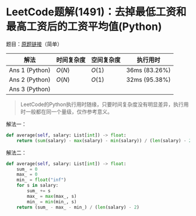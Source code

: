 # LeetCode题解(1491)：去掉最低工资和最高工资后的工资平均值(Python)

题目：[原题链接](https://leetcode-cn.com/problems/average-salary-excluding-the-minimum-and-maximum-salary/)（简单）

| 解法           | 时间复杂度 | 空间复杂度 | 执行用时      |
| -------------- | ---------- | ---------- | ------------- |
| Ans 1 (Python) | $O(N)$     | $O(1)$     | 36ms (83.26%) |
| Ans 2 (Python) | $O(N)$     | $O(1)$     | 32ms (95.38%) |
| Ans 3 (Python) |            |            |               |

>  LeetCode的Python执行用时随缘，只要时间复杂度没有明显差异，执行用时一般都在同一个量级，仅作参考意义。

解法一：

```python
def average(self, salary: List[int]) -> float:
    return (sum(salary) - max(salary) - min(salary)) / (len(salary) - 2)
```

解法二：

```python
def average(self, salary: List[int]) -> float:
    sum_ = 0
    max_ = 0
    min_ = float("inf")
    for s in salary:
        sum_ += s
        max_ = max(max_, s)
        min_ = min(min_, s)
    return (sum_ - max_ - min_) / (len(salary) - 2)
```